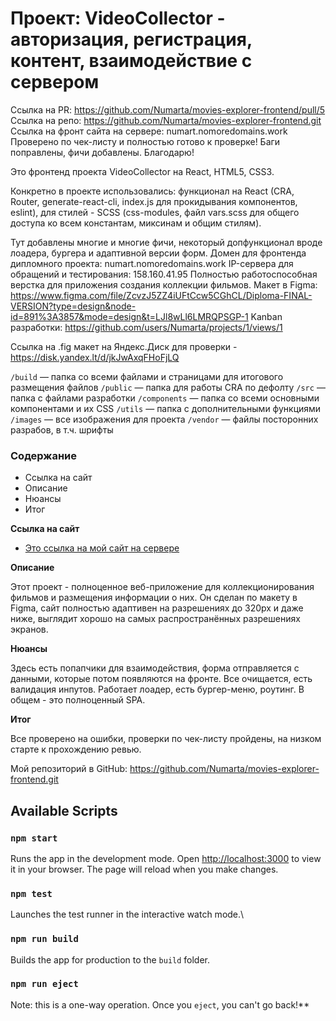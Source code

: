 # Проект: VideoCollector - авторизация, регистрация, контент, взаимодействие с сервером

Ссылка на PR: https://github.com/Numarta/movies-explorer-frontend/pull/5
Ссылка на репо: https://github.com/Numarta/movies-explorer-frontend.git
Ссылка на фронт сайта на сервере: numart.nomoredomains.work
Проверено по чек-листу и полностью готово к проверке! Баги поправлены, фичи добавлены. Благодарю!

Это фронтенд проекта VideoCollector на React, HTML5, CSS3.

Конкретно в проекте использовались: функционал на React (CRA, Router, generate-react-cli, index.js для прокидывания компонентов, eslint), для стилей - SCSS (css-modules, файл vars.scss для общего доступа ко всем константам, миксинам и общим стилям).

Тут добавлены многие и многие фичи, некоторый допфункционал вроде лоадера, бургера и адаптивной версии форм.
Домен для фронтенда дипломного проекта: numart.nomoredomains.work
IP-сервера для обращений и тестирования: 158.160.41.95
Полностью работоспособная верстка для приложения создания коллекции фильмов.
Макет в Figma: https://www.figma.com/file/ZcvzJ5ZZ4iUFtCcw5CGhCL/Diploma-FINAL-VERSION?type=design&node-id=891%3A3857&mode=design&t=LJl8wLl6LMRQPSGP-1
Kanban разработки: https://github.com/users/Numarta/projects/1/views/1

Ссылка на .fig макет на Яндекс.Диск для проверки - https://disk.yandex.lt/d/jkJwAxqFHoFjLQ

`/build` — папка со всеми файлами и страницами для итогового размещения файлов
`/public` — папка для работы CRA по дефолту
`/src` — папка с файлами разработки
`/components` — папка со всеми основными компонентами и их CSS
`/utils` — папка с дополнительными функциями
`/images` — все изображения для проекта
`/vendor` — файлы посторонних разрабов, в т.ч. шрифты

### Содержание

- Ссылка на сайт
- Описание
- Нюансы
- Итог

**Ссылка на сайт**

- [Это ссылка на мой сайт на сервере](https://numart.nomoredomains.work)

**Описание**

Этот проект - полноценное веб-приложение для коллекционирования фильмов и размещения информации о них.
Он сделан по макету в Figma, сайт полностью адаптивен на разрешениях до 320px и даже ниже, выглядит хорошо на самых распространённых разрешениях экранов.

**Нюансы**

Здесь есть попапчики для взаимодействия, форма отправляется с данными, которые потом появляются на фронте.
Все очищается, есть валидация инпутов. Работает лоадер, есть бургер-меню, роутинг. В общем - это полноценный SPA.

**Итог**

Все проверено на ошибки, проверки по чек-листу пройдены, на низком старте к прохождению ревью.

Мой репозиторий в GitHub:
https://github.com/Numarta/movies-explorer-frontend.git

## Available Scripts

### `npm start`

Runs the app in the development mode.
Open [http://localhost:3000](http://localhost:3000) to view it in your browser.
The page will reload when you make changes.

### `npm test`

Launches the test runner in the interactive watch mode.\

### `npm run build`

Builds the app for production to the `build` folder.

### `npm run eject`

Note: this is a one-way operation. Once you `eject`, you can't go back!\*\*
